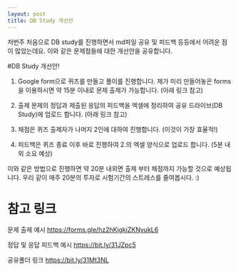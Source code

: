 ```yaml
---
layout: post
title: DB Study 개선안
---
```


저번주 처음으로 DB study를 진행하면서 md파일 공유 및 피드백 등등에서 어려운 점이 많았는데요. 이와 같은 문제점들에 대한 개선안을 공유합니다.



#DB Study 개선안!

1. Google form으로 퀴즈를 만들고 풀이를 진행합니다. 제가 미리 만들어놓은 forms을 이용하시면 약 15분 이내로 문제 출제가 가능합니다. (아래 링크 참고)

2. 출제 문제의 정답과 제출된 응답의 피드백을 엑셀에 정리하여 공유 드라이브(DB Study)에 업로드 합니다. (아래 링크 참고)

3. 채점은 퀴즈 출제자가 나머지 2인에 대하여 진행합니다. (이것이 가장 효율적!)

4. 피드백은 퀴즈 종료 이후 바로 진행하여 2.의 엑셀 양식으로 업로드 합니다. (5분 내외 소요 예상)

이와 같은 방법으로 진행하면 약 20분 내외면 출제 부터 채점까지 가능할 것으로 예상됩니다. 우리 같이 매주 20분의 투자로 시험기간의 스트레스를 줄여봅시다. :)



# 참고 링크

문제 출제 예시
https://forms.gle/hz2hKjgkiZKNyukL6

정답 및 응답 피드백 예시
https://bit.ly/31JZpc5

공유폴더 링크
https://bit.ly/31Mt3NL

